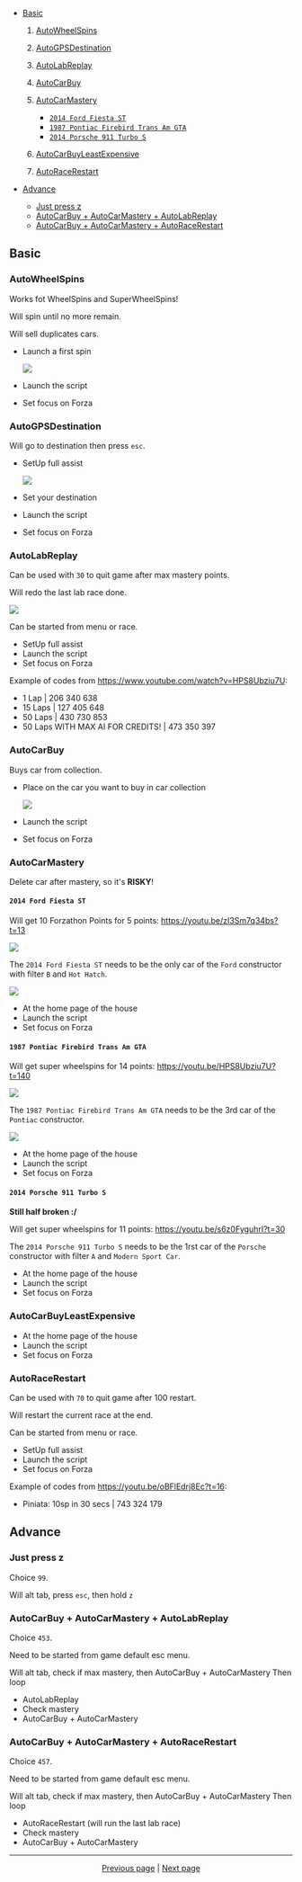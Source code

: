 * [Basic](#basic)

    1. [AutoWheelSpins](#autowheelspins)
    2. [AutoGPSDestination](#autogpsdestination)
    3. [AutoLabReplay](#autolabreplay)
    4. [AutoCarBuy](#autocarbuy)
    5. [AutoCarMastery](#autocarmastery)

        - [`2014 Ford Fiesta ST`](#2014-ford-fiesta-st)
        - [`1987 Pontiac Firebird Trans Am GTA`](#1987-pontiac-firebird-trans-am-gta)
        - [`2014 Porsche 911 Turbo S`](#2014-porsche-911-turbo-s)
        
    6. [AutoCarBuyLeastExpensive](#autocarbuyleastexpensive)
    7. [AutoRaceRestart](#autoracerestart)

* [Advance](#advance)

    - [Just press z](#just-press-z)
    - [AutoCarBuy + AutoCarMastery + AutoLabReplay](#autocarbuy--autocarmastery--autolabreplay)
    - [AutoCarBuy + AutoCarMastery + AutoRaceRestart](#autocarbuy--autocarmastery--autoracerestart)

## Basic

### AutoWheelSpins

Works fot WheelSpins and SuperWheelSpins!

Will spin until no more remain.

Will sell duplicates cars.

- Launch a first spin

  ![](https://user-images.githubusercontent.com/7203617/143293552-aab176f5-2a37-46ff-b417-a757b2ba81a9.jpg)

- Launch the script
- Set focus on Forza

### AutoGPSDestination

Will go to destination then press `esc`.

- SetUp full assist

  ![](https://user-images.githubusercontent.com/7203617/143285703-30f8c0ee-c8d8-42b8-aaa9-06734fde6ffc.jpg)

- Set your destination
- Launch the script
- Set focus on Forza

### AutoLabReplay

Can be used with `30` to quit game after max mastery points.

Will redo the last lab race done.

![](https://user-images.githubusercontent.com/7203617/143293466-835bca70-004b-498b-853d-511cf2d6b6b7.jpg)

Can be started from menu or race.

- SetUp full assist
- Launch the script
- Set focus on Forza

Example of codes from <https://www.youtube.com/watch?v=HPS8Ubziu7U>:

- 1 Lap | 206 340 638
- 15 Laps | 127 405 648
- 50 Laps | 430 730 853
- 50 Laps WITH MAX AI FOR CREDITS! | 473 350 397 

### AutoCarBuy

Buys car from collection.

- Place on the car you want to buy in car collection

  ![](https://user-images.githubusercontent.com/7203617/143294156-0c9c793d-3cbb-4f04-8396-8de6423ba5d0.jpg)

- Launch the script
- Set focus on Forza

### AutoCarMastery

Delete car after mastery, so it's **RISKY**!

#### `2014 Ford Fiesta ST`

Will get 10 Forzathon Points for 5 points: <https://youtu.be/zI3Sm7q34bs?t=13>

![](https://user-images.githubusercontent.com/7203617/143456768-e4c6a39d-ba7a-4391-85a6-c9f86ab28713.png)

The `2014 Ford Fiesta ST` needs to be the only car of the `Ford` constructor with filter `B` and `Hot Hatch`.

![](https://user-images.githubusercontent.com/7203617/143456955-41545796-77b0-4227-b962-1b2350aeae4c.png)

- At the home page of the house
- Launch the script
- Set focus on Forza

#### `1987 Pontiac Firebird Trans Am GTA`

Will get super wheelspins for 14 points: <https://youtu.be/HPS8Ubziu7U?t=140>

![](https://user-images.githubusercontent.com/7203617/143293559-7a901f3e-0450-44e4-a45e-4924d5381356.jpg)

The `1987 Pontiac Firebird Trans Am GTA` needs to be the 3rd car of the `Pontiac` constructor.

![](https://user-images.githubusercontent.com/7203617/143285495-8d88e725-64ee-4261-95fb-240b96b28ebe.jpg)

- At the home page of the house
- Launch the script
- Set focus on Forza

#### `2014 Porsche 911 Turbo S`

**Still half broken :/**

Will get super wheelspins for 11 points: <https://youtu.be/s6z0FyguhrI?t=30>

The `2014 Porsche 911 Turbo S` needs to be the 1rst car of the `Porsche` constructor with filter `A` and `Modern Sport Car`.

- At the home page of the house
- Launch the script
- Set focus on Forza

### AutoCarBuyLeastExpensive

- At the home page of the house
- Launch the script
- Set focus on Forza

### AutoRaceRestart

Can be used with `70` to quit game after 100 restart.

Will restart the current race at the end.

Can be started from menu or race.

- SetUp full assist
- Launch the script
- Set focus on Forza

Example of codes from <https://youtu.be/oBFlEdrj8Ec?t=16>:

- Piniata: 10sp in 30 secs | 743 324 179

## Advance

### Just press z

Choice `99`.

Will alt tab, press `esc`, then hold `z`

### AutoCarBuy + AutoCarMastery + AutoLabReplay

Choice `453`.

Need to be started from game default esc menu.

Will alt tab, check if max mastery, then AutoCarBuy + AutoCarMastery
Then loop
- AutoLabReplay
- Check mastery
- AutoCarBuy + AutoCarMastery

### AutoCarBuy + AutoCarMastery + AutoRaceRestart

Choice `457`.

Need to be started from game default esc menu.

Will alt tab, check if max mastery, then AutoCarBuy + AutoCarMastery
Then loop
- AutoRaceRestart (will run the last lab race)
- Check mastery
- AutoCarBuy + AutoCarMastery

<hr>

<div align="center">
<a href="https://github.com/kevingrillet/Py-ForzaHorizon5-Tools/wiki/Requirements">Previous page</a>
|
<a href="https://github.com/kevingrillet/Py-ForzaHorizon5-Tools/wiki/Sources">Next page</a>
</div>
